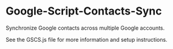 # Google-Script-Contacts-Sync
Synchronize Google contacts across multiple Google accounts.

See the GSCS.js file for more information and setup instructions.
